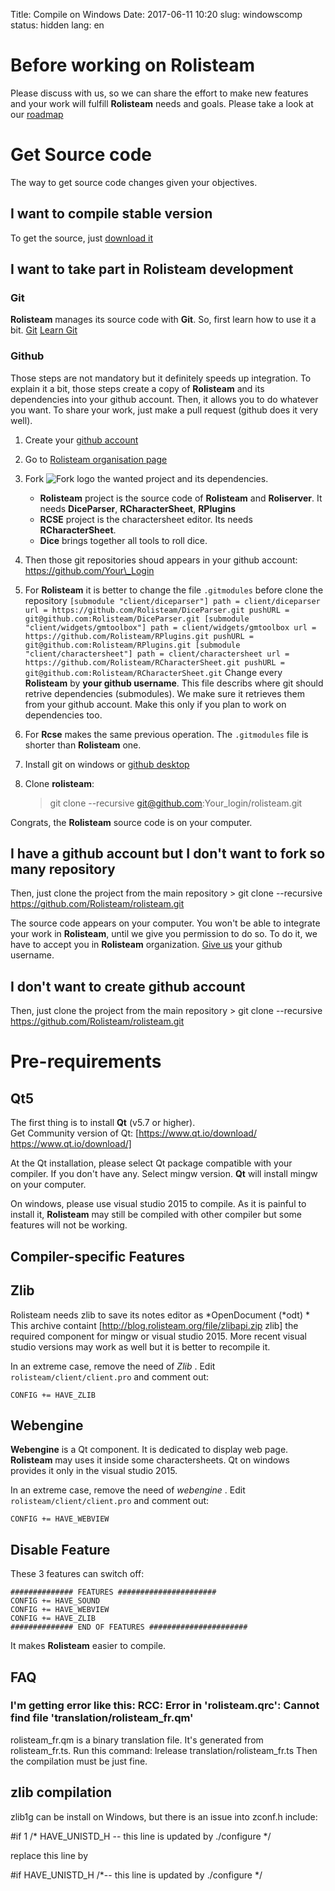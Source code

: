 Title: Compile on Windows
Date: 2017-06-11 10:20
slug: windowscomp
status: hidden
lang: en


# Before working on Rolisteam

Please discuss with us, so we can share the effort to make new features and your work will fulfill **Rolisteam** needs and goals.
Please take a look at our [roadmap](https://docs.google.com/spreadsheets/d/18jDGViuOm6KjqEAumW1RU2qccQQ4-TxiXPtAg0X_M2o/edit#gid=900739263)

# Get Source code

The way to get source code changes given your objectives.

## I want to compile stable version

To get the source, just [download it](http://www.rolisteam.org/)

## I want to take part in **Rolisteam** development


### Git

**Rolisteam** manages its source code with **Git**. 
So, first learn how to use it a bit.
[Git](https://git-scm.com/)
[Learn Git](https://try.github.io/levels/1/challenges/1)

### Github 

Those steps are not mandatory but it definitely speeds up integration. 
To explain it a bit, those steps create a copy of **Rolisteam** and its dependencies into your github account.
Then, it allows you to do whatever you want. 
To share your work, just make a pull request (github does it very well).

1. Create your [github account](https://github.com)
2. Go to [Rolisteam organisation page](https://github.com/Rolisteam)
3. Fork ![Fork logo]({filename}fork.png) the wanted project and its dependencies.
    * **Rolisteam** project is the source code of **Rolisteam** and **Roliserver**. It needs **DiceParser**, **RCharacterSheet**, **RPlugins**
    * **RCSE** project is the charactersheet editor. Its needs **RCharacterSheet**.
    * **Dice** brings together all tools to roll dice.
4. Then those git repositories shoud appears in your github account: https://github.com/Your\_Login
5. For **Rolisteam** it is better to change the file `.gitmodules` before clone the repository
        ```
[submodule "client/diceparser"]
    path = client/diceparser
    url = https://github.com/Rolisteam/DiceParser.git
    pushURL = git@github.com:Rolisteam/DiceParser.git
[submodule "client/widgets/gmtoolbox"]
    path = client/widgets/gmtoolbox
    url = https://github.com/Rolisteam/RPlugins.git
    pushURL = git@github.com:Rolisteam/RPlugins.git
[submodule "client/charactersheet"]
    path = client/charactersheet
    url = https://github.com/Rolisteam/RCharacterSheet.git
    pushURL = git@github.com:Rolisteam/RCharacterSheet.git
        ```
        Change every **Rolisteam** by **your github username**. This file describs where git should retrive dependencies (submodules). We make sure it retrieves them from your github account.
        Make this only if you plan to work on dependencies too.

6. For **Rcse** makes the same previous operation. The `.gitmodules` file is shorter than **Rolisteam** one.
7. Install git on windows or [github desktop](https://desktop.github.com/)
8. Clone **rolisteam**:
    > git clone --recursive git@github.com:Your_login/rolisteam.git

Congrats, the **Rolisteam** source code is on your computer.

## I have a github account but I don't want to fork so many repository

Then, just clone the project from the main repository
    > git clone --recursive https://github.com/Rolisteam/rolisteam.git

The source code appears on your computer.
You won't be able to integrate your work in **Rolisteam**, until we give you permission to do so. 
To do it, we have to accept you in **Rolisteam** organization. [Give us]({filename}20_contactus.md) your github username.

## I don't want to create github account

Then, just clone the project from the main repository
    > git clone --recursive https://github.com/Rolisteam/rolisteam.git 


# Pre-requirements

## Qt5

The first thing is to install **Qt** (v5.7 or higher).  
Get Community version of Qt: [https://www.qt.io/download/ https://www.qt.io/download/]

At the Qt installation, please select Qt package compatible with your compiler. If you don't have any. Select mingw version. 
**Qt** will install mingw on your computer.

On windows, please use visual studio 2015 to compile. 
As it is painful to install it, **Rolisteam** may still be compiled with other compiler but some features will not be working.

## Compiler-specific Features

## Zlib

Rolisteam needs zlib to save its notes editor as *OpenDocument (\*odt) *
This archive containt [http://blog.rolisteam.org/file/zlibapi.zip zlib] the required component for mingw or visual studio 2015.
More recent visual studio versions may work as well but it is better to recompile it.

In an extreme case, remove the need of *Zlib* .
Edit `rolisteam/client/client.pro` and comment out: 

```
CONFIG += HAVE_ZLIB
```

## Webengine

**Webengine** is a Qt component. It is dedicated to display web page. **Rolisteam** may uses it inside some charactersheets.
Qt on windows provides it only in the visual studio 2015.


In an extreme case, remove the need of *webengine* .
Edit `rolisteam/client/client.pro` and comment out:
```
CONFIG += HAVE_WEBVIEW
```


## Disable Feature

These 3 features can switch off:

```
############## FEATURES ######################
CONFIG += HAVE_SOUND
CONFIG += HAVE_WEBVIEW
CONFIG += HAVE_ZLIB
############## END OF FEATURES ######################
```

It makes **Rolisteam** easier to compile.

## FAQ

### I'm getting error like this: RCC: Error in 'rolisteam.qrc': Cannot find file 'translation/rolisteam_fr.qm'
rolisteam_fr.qm is a binary translation file. It's generated from rolisteam_fr.ts. 
Run this command: 
 lrelease translation/rolisteam_fr.ts
Then the compilation must be just fine.

## zlib compilation 
zlib1g can be install on Windows, but there is an issue into zconf.h include:

 #if 1           /* HAVE_UNISTD_H -- this line is updated by ./configure */

replace this line by

 #if HAVE_UNISTD_H  /*-- this line is updated by ./configure */

